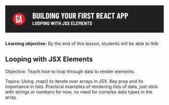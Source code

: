 # ![Building Your First React App - Looping with JSX Elements](./assets/hero.png)

**Learning objective:** By the end of this lesson, students will be able to tktk

## Looping with JSX Elements

Objective: Teach how to loop through data to render elements.

Topics:
Using .map() to iterate over arrays in JSX.
Key prop and its importance in lists.
Practical examples of rendering lists of data, just stick with strings or numbers for now, no need for complex data types in the array.
